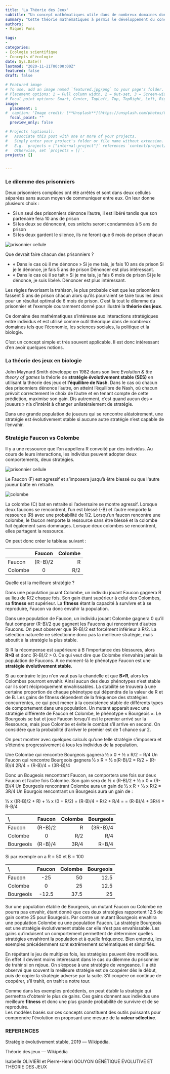 ```yaml
---
title: 'La Théorie des Jeux'
subtitle: "Un concept mathématiques utile dans de nombreux domaines dont l'écologie."
summary: "Cette théorie mathématiques à permis le développement du concept de stratégie évolutivement stable (SES). Ces notions sont ont apporté de nouveaux éclairage sur la dynamique évolutive."
authors:
- Miquel Pons

tags:
- 
categories:
- Écologie scientifique
- Concepts d'écologie
date: Sys.Date()
lastmod: "2020-11-21T00:00:00Z"
featured: false
draft: false

# Featured image
# To use, add an image named `featured.jpg/png` to your page's folder.
# Placement options: 1 = Full column width, 2 = Out-set, 3 = Screen-width
# Focal point options: Smart, Center, TopLeft, Top, TopRight, Left, Right, BottomLeft, Bottom, BottomRight
image:
  placement: 1
#  caption: 'Image credit: [**Unsplash**](https://unsplash.com/photos/CpkOjOcXdUY)'
  focal_point: ""
  preview_only: false

# Projects (optional).
#   Associate this post with one or more of your projects.
#   Simply enter your project's folder or file name without extension.
#   E.g. `projects = ["internal-project"]` references `content/project/deep-learning/index.md`.
#   Otherwise, set `projects = []`.
projects: []


---
```


### Le dilemme des prisonniers 

Deux prisonniers complices ont été arrêtés et sont dans deux cellules séparées sans aucun moyen de communiquer entre eux. On leur donne plusieurs choix : 

-	Si un seul des prisonniers dénonce l’autre, il est libéré tandis que son partenaire fera 10 ans de prison
-	Si les deux se dénoncent, ces snitchs seront condamnées à 5 ans de prison
-	Si les deux gardent le silence, ils ne feront que 6 mois de prison chacun

<img class="fit-picture" 
    src="/media/prisonnier.jpg"
    alt="prisonnier cellule"
    title=""> 

Que devrait faire chacun des prisonniers ? 
-	« Dans le cas où il me dénonce »
Si je me tais, je fais 10 ans de prison
Si je le dénonce, je fais 5 ans de prison
Dénoncer est plus intéressant. 
-	« Dans le cas où il se tait »
Si je me tais, je fais 6 mois de prison
Si je le dénonce, je suis libéré. 
Dénoncer est plus intéressant.

Les règles favorisant la trahison, le plus probable c’est que les prisonniers fassent 5 ans de prison chacun alors qu’ils pourraient se taire tous les deux pour un résultat optimal de 6 mois de prison. C’est là tout le dilemme du prisonnier et l’exemple couramment donné pour illustré la **théorie des jeux**.  

Ce domaine des mathématiques s’intéresse aux interactions stratégiques entre individus et est utilisé comme outil théorique dans de nombreux domaines tels que l’économie, les sciences sociales, la politique et la biologie. 

C’est un concept simple et très souvent applicable. Il est donc intéressant d’en avoir quelques notions.

### La théorie des jeux en biologie

John Maynard Smith développe en 1982 dans son livre *Evolution & the theory of games* la théorie de **stratégie évolutivement stable (SES)** en utilisant la théorie des jeux et **l’équilibre de Nash**. Dans le cas où chacun des prisonniers dénonce l’autre, on atteint l’équilibre de Nash, où chacun prévoit correctement le choix de l’autre et en tenant compte de cette prédiction, maximise son gain. Dis autrement, c’est quand aucun des « joueurs » n’a d’intérêt à changer unilatéralement de stratégie.

Dans une grande population de joueurs qui se rencontre aléatoirement, une stratégie est évolutivement stable si aucune autre stratégie n’est capable de l’envahir. 

### Stratégie Faucon vs Colombe

Il y a une ressource que l’on appellera R convoité par des individus.
Au cours de leurs interactions, les individus peuvent adopter deux comportements, deux stratégies. 

<img class="fit-picture" 
    src="/media/faucon.jpg"
    alt="prisonnier cellule"
    title="Lindsey Jayne"> 
    
Le Faucon (F) est agressif et s’imposera jusqu’à être blessé ou que l'autre joueur batte en retraite. 

<img class="fit-picture" 
    src="/media/dove.jpg"
    alt="colombe"
    title="Image by michel kwan from Pixabay"> 

La colombe (C) bat en retraite si l’adversaire se montre agressif. 
Lorsque deux faucons se rencontrent, l’un est blessé (-B) et l’autre remporte la ressource (R) avec une probabilité de 1/2.
Lorsqu’un faucon rencontre une colombe, le faucon remporte la ressource sans être blessé et la colombe fuit également sans dommages.
Lorsque deux colombes se rencontrent,  elles partagent la ressource. 

On peut donc créer le tableau suivant :


|               |     Faucon      |    Colombe     |
| :------------ | :-------------: | -------------: |
| Faucon        |   	(R-B)/2     |     	R        |
| Colombe       |        0        |      R/2       |


Quelle est la meilleure stratégie ? 

Dans une population jouant Colombe, un individu jouant Faucon gagnera R au lieu de R/2 chaque fois. Son gain étant supérieur à celui des Colombes, sa **fitness** est supérieur. La **fitness** étant la capacité à survivre et à se reproduire, Faucon va donc envahir la population. 

Dans une population de Faucon, un individu jouant Colombe gagnera 0 qu’il faut comparer (R-B)/2 que gagnent les Faucons qui rencontrent d’autres Faucons. On peut observer que (R-B)/2 est forcément inférieur à R/2. La sélection naturelle ne sélectionne donc pas la meilleure stratégie, mais aboutit à la stratégie la plus stable.   
  
Si R la récompense est supérieure à B l’importance des blessures, alors **R>B** et donc (R-B)/2 > 0. Ce qui veut dire que Colombe n’envahira jamais la population de Faucons. A ce moment-là le phénotype Faucon est une **stratégie évolutivement stable**.  
  
Si au contraire le jeu n'en vaut pas la chandelle et que **B>R**, alors les Colombes pourront envahir. Ainsi aucun des deux phénotypes n’est stable car ils sont réciproquement envahissables. La stabilité se trouvera à une certaine proportion de chaque phénotype qui dépendra de la valeur de R et de B. Les gains de fitness dépendent de la fréquence des stratégies concurrentes, ce qui peut mener à la coexistence stable de différents types de comportement dans une population. 
Un mutant apparait avec une stratégie différente de Faucon et Colombe, le phénotype « Bourgeois ». 
Le Bourgeois se bat et joue Faucon lorsqu’il est le premier arrivé sur la Ressource, mais joue Colombe et évite le combat s’il arrive en second. On considère que la probabilité d’arriver le premier est de 1 chance sur 2. 

On peut montrer avec quelques calculs qu’une telle stratégie s’imposera et s’étendra progressivement à tous les individus de la population. 


Une Colombe qui rencontre Bourgeois gagnera ½ x 0 + ½ x R/2 = R/4
Un Faucon qui rencontre Bourgeois gagnera ½ x R + ½ x(R-B)/2 = R/2 + (R-B)/4
2R/4 + (R-B)/4 = (3R-B)/4

Donc un Bougeois rencontrant Faucon, se comportera une fois sur deux Faucon et l’autre fois Colombe. Son gain sera de ½ x (R-B)/2 + ½ x 0 = (R-B)/4
Un Bourgeois rencontrant Colombe aura un gain de ½ x R + ½ x R/2 = 3R/4
Un Bourgois rencontrant un Bourgeois aura un gain de :

½ x ((R-B)/2 + R) + ½ x (0 + R/2)  = (R-B)/4 + R/2 + R/4 = = (R-B)/4 + 3R/4 = R-B/4

|      \        |     Faucon      |    Colombe     |   Bourgeois    |
| :------------ | :-------------: | -------------: | -------------: |
| Faucon        |   	(R-B)/2     |     	R        |    (3R-B)/4    |
| Colombe       |        0        |      R/2       |      R/4       |
| Bourgeois     |     (R-B)/4     |      3R/4      |      R-B/4     |



Si par exemple on a R = 50 et B = 100


|      \        |     Faucon      |    Colombe     |   Bourgeois    |
| :------------ | :-------------: | -------------: | -------------: |
| Faucon        |       -25       |     	50       |      12.5      |
| Colombe       |        0        |       25       |      12.5      |
| Bourgeois     |      -12.5      |      37.5      |       25       |

Sur une population établie de Bourgeois, un mutant Faucon ou Colombe ne pourra pas envahir, étant donné que ces deux stratégies rapportent 12.5 de gain contre 25 pour Bourgeois. Par contre un mutant Bourgeois envahira une population Colombe ou une population Faucon. La stratégie Bourgeois est une stratégie évolutivement stable car elle n’est pas envahissable.
Les gains qu’induisent un comportement permettent de déterminer quelles stratégies envahiront la population et à quelle fréquence. Bien entendu, les exemples précédemment sont extrêmement schématiques et simplifiés. 

En répétant le jeu de multiples fois, les stratégies peuvent être modifiées. En effet il devient moins intéressant dans le cas du dilemme du prisonnier de trahir si on rejoue. On s’expose à une stratégie de vengeance. Il a été observé que souvent la meilleure stratégie est de coopérer dès le début, puis de copier la stratégie adverse par la suite. S’il coopère on continue de coopérer, s’il trahit, on trahit a notre tour. 

Comme dans les exemples précédents, on peut établir la stratégie qui permettra d'obtenir le plus de gains. Ces gains donnent aux individus une meilleure **fitness** et donc une plus grande probabilité de survivre et de se reproduire.  
Les modèles basés sur ces concepts constituent des outils puissants pour comprendre l'évolution en proposant une mesure de la **valeur sélective**. 

### REFERENCES
Stratégie évolutivement stable, 2019 ––  Wikipédia.  
  
Théorie des jeux — Wikipédia  
  
Isabelle OLIVIERI  et Pierre-Henri GOUYON GÉNÉTIQUE ÉVOLUTIVE ET THÉORIE DES JEUX

